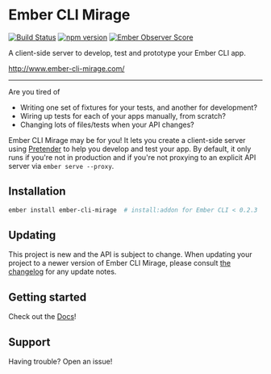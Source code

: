 # Ember CLI Mirage

[![Build Status](https://travis-ci.org/samselikoff/ember-cli-mirage.svg?branch=master)](https://travis-ci.org/samselikoff/ember-cli-mirage)
[![npm version](https://badge.fury.io/js/ember-cli-mirage.svg)](http://badge.fury.io/js/ember-cli-mirage)
[![Ember Observer Score](http://emberobserver.com/badges/ember-cli-mirage.svg)](http://emberobserver.com/addons/ember-cli-mirage)

A client-side server to develop, test and prototype your Ember CLI app.

<http://www.ember-cli-mirage.com/>

----

Are you tired of

- Writing one set of fixtures for your tests, and another for development?
- Wiring up tests for each of your apps manually, from scratch?
- Changing lots of files/tests when your API changes?

Ember CLI Mirage may be for you! It lets you create a client-side server using [Pretender](https://github.com/trek/pretender) to help you develop and test your app. By default, it only runs if you're not in production and if you're not proxying to an explicit API server via `ember serve --proxy`.

## Installation

```sh
ember install ember-cli-mirage  # install:addon for Ember CLI < 0.2.3
```

## Updating

This project is new and the API is subject to change. When updating your project to a newer version of Ember CLI Mirage, please consult [the changelog](/CHANGELOG.md) for any update notes.

## Getting started

Check out the [Docs](http://www.ember-cli-mirage.com/docs/v0.1.x/)!

## Support

Having trouble? Open an issue!

